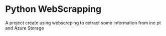 # Python WebScrapping
A project create using webscreping to extract some information from ine.pt and Azure Storage
